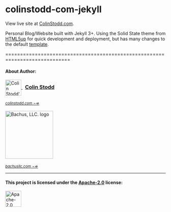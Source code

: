 # colinstodd-com-jekyll

View live site at [ColinStodd.com](https://colinstodd.com/posts.html).

Personal Blog/Website built with Jekyll 3+. Using the Solid State theme from [HTML5up](https://html5up.net/) for quick development and deployment, but has many changes to the default [template](https://html5up.net/).


============================================================================


#### About Author:

<div style="text-align:left;">
<a href="https://colinstodd.com" target="_blank" title="Visit ColinStodd.com">
<img src="https://firebasestorage.googleapis.com/v0/b/colinstodd-com.appspot.com/o/images%2F2023%2Fcs-logo-white-decal-darkblue-text.png?alt=media&token=dea133ba-bb5c-4f7d-9e0f-f4cd2bbdac52" title="visit ColinStodd.com" alt="Colin Stodd's Logo" style="width:50px; max-width:50px; vertical-align:middle;" />
<h3 style="text-align:left; display:inline; margin-top:10px; padding:0.5rem">Colin Stodd</h3>
</a>
</div><br>
<a href="https://colinstodd.com" target="_blank" title="Visit ColinStodd.com">
<small><i>colinstodd.com ¬=> </i></small>
</a>
<br />
<br />
<div style="text-align:left;">
<a href="https://bachusllc.com" target="_blank" title="Visit Bachus, LLC.">
<img src="https://firebasestorage.googleapis.com/v0/b/colinstodd-com.appspot.com/o/images%2F2023%2Ffull-lowercase-cropped-401ppi.png?alt=media&token=79601726-6851-4191-b408-ef686a7b4850" title="visit Bachus, LLC." alt="Bachus, LLC. logo" style="width:150px; max-width:150px; vertical-align:middle;" />

</a>
</div><br>
<a href="https://bachusllc.com" target="_blank" title="Visit Bachus, LLC.">
<small><i>bachusllc.com ¬=> </i></small>
</a>

-----

#### This project is licensed under the [Apache-2.0](http://www.apache.org/licenses/LICENSE-2.0.html) license:
<a href="http://www.apache.org/licenses/LICENSE-2.0.html" target="_blank" title="Apache-2.0 license">
<img src="https://vladimirgorej.com/assets/img/blog/apache-logo.webp" alt="Apache-2.0 license" style="height:50px;max-width:200px;" />
</a>

